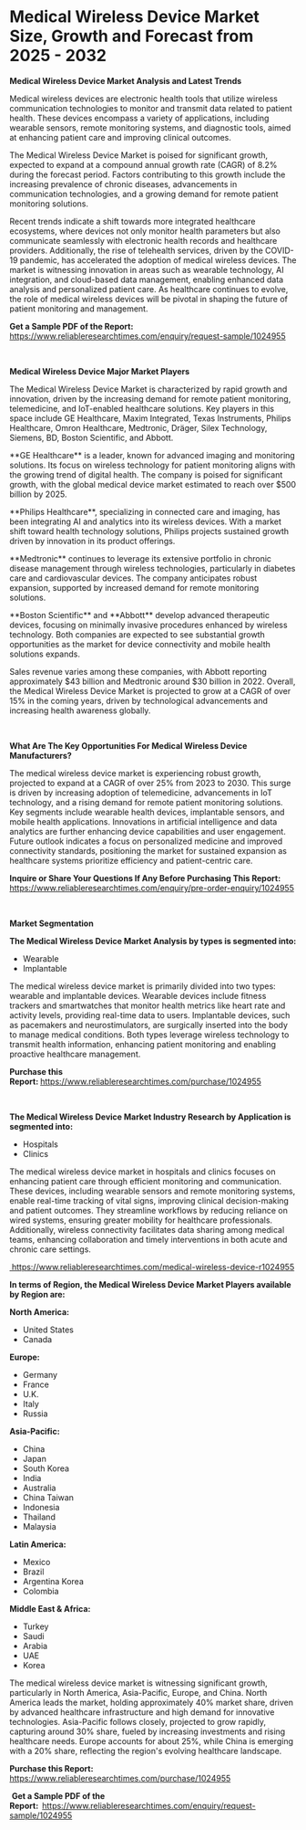 <p><h1>Medical Wireless Device Market Size, Growth and Forecast from 2025 - 2032</h1></p><p><strong>Medical Wireless Device Market Analysis and Latest Trends</strong></p>
<p><p>Medical wireless devices are electronic health tools that utilize wireless communication technologies to monitor and transmit data related to patient health. These devices encompass a variety of applications, including wearable sensors, remote monitoring systems, and diagnostic tools, aimed at enhancing patient care and improving clinical outcomes.</p><p>The Medical Wireless Device Market is poised for significant growth, expected to expand at a compound annual growth rate (CAGR) of 8.2% during the forecast period. Factors contributing to this growth include the increasing prevalence of chronic diseases, advancements in communication technologies, and a growing demand for remote patient monitoring solutions. </p><p>Recent trends indicate a shift towards more integrated healthcare ecosystems, where devices not only monitor health parameters but also communicate seamlessly with electronic health records and healthcare providers. Additionally, the rise of telehealth services, driven by the COVID-19 pandemic, has accelerated the adoption of medical wireless devices. The market is witnessing innovation in areas such as wearable technology, AI integration, and cloud-based data management, enabling enhanced data analysis and personalized patient care. As healthcare continues to evolve, the role of medical wireless devices will be pivotal in shaping the future of patient monitoring and management.</p></p>
<p><strong>Get a Sample PDF of the Report:&nbsp;</strong> <a href="https://www.reliableresearchtimes.com/enquiry/request-sample/1024955?utm_campaign=3171&utm_medium=2&utm_source=Github&utm_content=ia&utm_term=18042025&utm_id=medical-wireless-device">https://www.reliableresearchtimes.com/enquiry/request-sample/1024955</a></p>
<p>&nbsp;</p>
<p><strong>Medical Wireless Device Major Market Players</strong></p>
<p><p>The Medical Wireless Device Market is characterized by rapid growth and innovation, driven by the increasing demand for remote patient monitoring, telemedicine, and IoT-enabled healthcare solutions. Key players in this space include GE Healthcare, Maxim Integrated, Texas Instruments, Philips Healthcare, Omron Healthcare, Medtronic, Dräger, Silex Technology, Siemens, BD, Boston Scientific, and Abbott.</p><p>**GE Healthcare** is a leader, known for advanced imaging and monitoring solutions. Its focus on wireless technology for patient monitoring aligns with the growing trend of digital health. The company is poised for significant growth, with the global medical device market estimated to reach over $500 billion by 2025.</p><p>**Philips Healthcare**, specializing in connected care and imaging, has been integrating AI and analytics into its wireless devices. With a market shift toward health technology solutions, Philips projects sustained growth driven by innovation in its product offerings.</p><p>**Medtronic** continues to leverage its extensive portfolio in chronic disease management through wireless technologies, particularly in diabetes care and cardiovascular devices. The company anticipates robust expansion, supported by increased demand for remote monitoring solutions.</p><p>**Boston Scientific** and **Abbott** develop advanced therapeutic devices, focusing on minimally invasive procedures enhanced by wireless technology. Both companies are expected to see substantial growth opportunities as the market for device connectivity and mobile health solutions expands.</p><p>Sales revenue varies among these companies, with Abbott reporting approximately $43 billion and Medtronic around $30 billion in 2022. Overall, the Medical Wireless Device Market is projected to grow at a CAGR of over 15% in the coming years, driven by technological advancements and increasing health awareness globally.</p></p>
<p>&nbsp;</p>
<p><strong>What Are The Key Opportunities For Medical Wireless Device Manufacturers?</strong></p>
<p><p>The medical wireless device market is experiencing robust growth, projected to expand at a CAGR of over 25% from 2023 to 2030. This surge is driven by increasing adoption of telemedicine, advancements in IoT technology, and a rising demand for remote patient monitoring solutions. Key segments include wearable health devices, implantable sensors, and mobile health applications. Innovations in artificial intelligence and data analytics are further enhancing device capabilities and user engagement. Future outlook indicates a focus on personalized medicine and improved connectivity standards, positioning the market for sustained expansion as healthcare systems prioritize efficiency and patient-centric care.</p></p>
<p><strong>Inquire or Share Your Questions If Any Before Purchasing This Report:</strong> <a href="https://www.reliableresearchtimes.com/enquiry/pre-order-enquiry/1024955?utm_campaign=3171&utm_medium=2&utm_source=Github&utm_content=ia&utm_term=18042025&utm_id=medical-wireless-device">https://www.reliableresearchtimes.com/enquiry/pre-order-enquiry/1024955</a></p>
<p>&nbsp;</p>
<p><strong>Market Segmentation</strong></p>
<p><strong>The Medical Wireless Device Market Analysis by types is segmented into:</strong></p>
<p><ul><li>Wearable</li><li>Implantable</li></ul></p>
<p><p>The medical wireless device market is primarily divided into two types: wearable and implantable devices. Wearable devices include fitness trackers and smartwatches that monitor health metrics like heart rate and activity levels, providing real-time data to users. Implantable devices, such as pacemakers and neurostimulators, are surgically inserted into the body to manage medical conditions. Both types leverage wireless technology to transmit health information, enhancing patient monitoring and enabling proactive healthcare management.</p></p>
<p><strong>Purchase this Report:&nbsp;</strong><a href="https://www.reliableresearchtimes.com/purchase/1024955?utm_campaign=3171&utm_medium=2&utm_source=Github&utm_content=ia&utm_term=18042025&utm_id=medical-wireless-device">https://www.reliableresearchtimes.com/purchase/1024955</a></p>
<p>&nbsp;</p>
<p><strong>The Medical Wireless Device Market Industry Research by Application is segmented into:</strong></p>
<p><ul><li>Hospitals</li><li>Clinics</li></ul></p>
<p><p>The medical wireless device market in hospitals and clinics focuses on enhancing patient care through efficient monitoring and communication. These devices, including wearable sensors and remote monitoring systems, enable real-time tracking of vital signs, improving clinical decision-making and patient outcomes. They streamline workflows by reducing reliance on wired systems, ensuring greater mobility for healthcare professionals. Additionally, wireless connectivity facilitates data sharing among medical teams, enhancing collaboration and timely interventions in both acute and chronic care settings.</p></p>
<p><a href="https://www.reliableresearchtimes.com/medical-wireless-device-r1024955?utm_campaign=3171&utm_medium=2&utm_source=Github&utm_content=ia&utm_term=18042025&utm_id=medical-wireless-device">&nbsp;https://www.reliableresearchtimes.com/medical-wireless-device-r1024955</a></p>
<p><strong>In terms of Region, the Medical Wireless Device Market Players available by Region are:</strong></p>
<p>
    <p> <strong> North America: </strong>
        <ul>
            <li>United States</li>
            <li>Canada</li>
        </ul>
        </p> 
    <p> <strong> Europe: </strong>
        <ul>
            <li>Germany</li>
            <li>France</li>
            <li>U.K.</li>
            <li>Italy</li>
            <li>Russia</li>
        </ul>
        </p> 
    <p> <strong> Asia-Pacific: </strong>
        <ul>
            <li>China</li>
            <li>Japan</li>
            <li>South Korea</li>
            <li>India</li>
            <li>Australia</li>
            <li>China Taiwan</li>
            <li>Indonesia</li>
            <li>Thailand</li>
            <li>Malaysia</li>
        </ul>
        </p> 
    <p> <strong> Latin America: </strong>
        <ul>
            <li>Mexico</li>
            <li>Brazil</li>
            <li>Argentina Korea</li>
            <li>Colombia</li>
        </ul>
        </p> 
    <p> <strong> Middle East & Africa: </strong>
        <ul>
            <li>Turkey</li>
            <li>Saudi</li>
            <li>Arabia</li>
            <li>UAE</li>
            <li>Korea</li>
        </ul>
    </p>
    </p>
<p><p>The medical wireless device market is witnessing significant growth, particularly in North America, Asia-Pacific, Europe, and China. North America leads the market, holding approximately 40% market share, driven by advanced healthcare infrastructure and high demand for innovative technologies. Asia-Pacific follows closely, projected to grow rapidly, capturing around 30% share, fueled by increasing investments and rising healthcare needs. Europe accounts for about 25%, while China is emerging with a 20% share, reflecting the region's evolving healthcare landscape.</p></p>
<p><strong>Purchase this Report: </strong><a href="https://www.reliableresearchtimes.com/purchase/1024955?utm_campaign=3171&utm_medium=2&utm_source=Github&utm_content=ia&utm_term=18042025&utm_id=medical-wireless-device">https://www.reliableresearchtimes.com/purchase/1024955</a></p>
<p>&nbsp;<strong>Get a Sample PDF of the Report:&nbsp;&nbsp;</strong><a href="https://www.reliableresearchtimes.com/enquiry/request-sample/1024955?utm_campaign=3171&utm_medium=2&utm_source=Github&utm_content=ia&utm_term=18042025&utm_id=medical-wireless-device">https://www.reliableresearchtimes.com/enquiry/request-sample/1024955</a></p>
<p><strong></strong></p>
<p><p></p><p></p><p></p></p>
